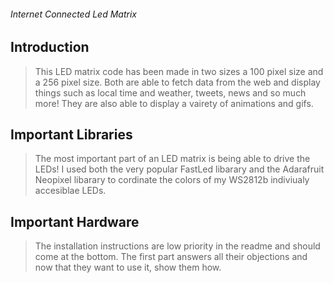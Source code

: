 ###### Internet Connected Led Matrix

## Introduction
> This LED matrix code has been made in two sizes a 100 pixel size and a 256 pixel size. Both are able to fetch data from the web and display things such as local time and weather, tweets, news and so much more! They are also able to display a vairety of animations and gifs. 

## Important Libraries

> The most important part of an LED matrix is being able to drive the LEDs! I used both the very popular FastLed libarary and the Adarafruit Neopixel libarary to cordinate the colors of my WS2812b indiviualy accesiblae LEDs. 

## Important Hardware

> The installation instructions are low priority in the readme and should come at the bottom. The first part answers all their objections and now that they want to use it, show them how.